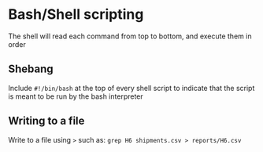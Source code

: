 # Bash/Shell scripting
The shell will read each command from top to bottom, and execute them in order 

## Shebang
Include `#!/bin/bash` at the top of every shell script to indicate that the script is meant to be run by the bash interpreter

## Writing to a file
Write to a file using `>` such as:
`grep H6 shipments.csv > reports/H6.csv`